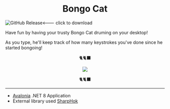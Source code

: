 <h1 align="center"> Bongo Cat </h1>

![GitHub Release](https://img.shields.io/github/v/release/omejia10/BongoCat?label=BongoCat&link=https%3A%2F%2Fgithub.com%2Fomejia10%2FBongoCat%2Freleases%2Fdownload%2Fv1.0.0%2FBongoCat.exe)<--- click to download
<p align="Justified">
  Have fun by having your trusty Bongo Cat druming on your desktop!
</p>
<p align="Justified">
  As you type, he'll keep track of how many keystrokes you've done since he started bongoing!
</p>
<p align="center">🐈🐈‍⬛</p>
<p align="center"> <img src="https://i.pinimg.com/originals/2d/55/0e/2d550e48e5fabf33543b51e4d8ccb335.gif" /> <p>
<p align="center">🐈🐈‍⬛</p>


---
- [Avalonia](https://avaloniaui.net/) .NET 8 Application 
- External library used [SharpHok](https://github.com/TolikPylypchuk/SharpHook)
